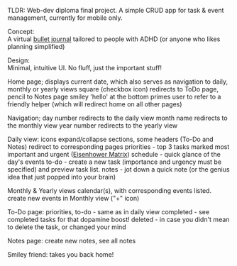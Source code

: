 TLDR: Web-dev diploma final project. A simple CRUD app for task & event management, currently for mobile only.

Concept: <br/>
  A virtual [bullet journal](https://bulletjournal.com/) tailored to people with ADHD (or anyone who likes planning simplified)<br/>

Design: <br/>
  Minimal, intuitive UI. No fluff, just the important stuff! <br/>

Home page;
  displays current date, which also serves as navigation to daily, monthly or yearly views
  square (checkbox icon) redirects to ToDo page, pencil to Notes page
  smiley 'hello' at the bottom primes user to refer to a friendly helper (which will redirect home on all other pages)

Navigation;
  day number redirects to the daily view 
  month name redirects to the monthly view 
  year number redirects to the yearly view 

Daily view: icons expand/collapse sections, some headers (To-Do and Notes) redirect to corresponding pages
  priorities - top 3 tasks marked most important and urgent ([Eisenhower Matrix](https://www.psychologytoday.com/us/blog/your-way-adhd/202110/learning-prioritize-adhd))
  schedule - quick glance of the day's events
  to-do - create a new task (importance and urgency must be specified) and preview task list. 
  notes - jot down a quick note (or the genius idea that just popped into your brain)

Monthly & Yearly views
  calendar(s), with corresponding events listed. create new events in Monthly view ("+" icon)

To-Do page: 
  priorities, to-do - same as in daily view
  completed - see completed tasks for that dopamine boost!
  deleted - in case you didn't mean to delete the task, or changed your mind

Notes page:
  create new notes, see all notes

Smiley friend:
  takes you back home!


